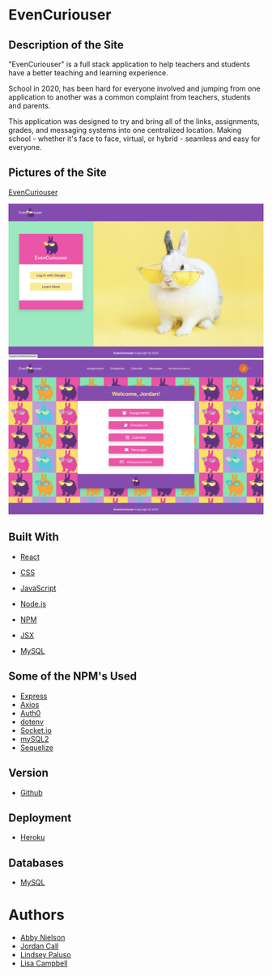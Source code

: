 # EvenCuriouser

## Description of the Site

"EvenCuriouser" is a full stack application to help teachers and students have a better teaching and learning experience.

School in 2020, has been hard for everyone involved and jumping from one application to another was a common complaint from teachers, students and parents. 

This application was designed to try and bring all of the links, assignments, grades, and messaging systems into one centralized location.  Making school - whether it's face to face, virtual, or hybrid - seamless and easy for everyone. 

## Pictures of the Site

[EvenCuriouser](https://even-curiouser.herokuapp.com/)

![Alt](./readme.assets/login.png)
![Alt](./readme.assets/dashboard.png)

## Built With
- [React](https://reactjs.org/)

- [CSS](https://developer.mozilla.org/en-US/docs/Web/CSS)

- [JavaScript](https://developer.mozilla.org/en-US/docs/Web/JavaScript)

- [Node.js](https://nodejs.org/en/about/)

- [NPM](https://docs.npmjs.com/about-npm/)
  
- [JSX](https://developer.mozilla.org/en-US/docs/Learn/Tools_and_testing/Client-side_JavaScript_frameworks/React_getting_started)

- [MySQL](https://www.mysql.com/)

## Some of the NPM's Used

- [Express](https://www.npmjs.com/package/express)
- [Axios](https://www.npmjs.com/package/axios)
- [Auth0](https://www.npmjs.com/package/auth0)
- [dotenv](https://www.npmjs.com/package/dotenv)
- [Socket.io](https://www.npmjs.com/package/socket.io)
- [mySQL2](https://www.npmjs.com/package/mysql2)
- [Sequelize](https://www.npmjs.com/package/sequelize)

## Version

- [Github](https://github.com/)

## Deployment

- [Heroku](https://devcenter.heroku.com/)

## Databases

- [MySQL](https://www.mysql.com/)

# Authors

- [Abby Nielson](https://github.com/aanielson)
- [Jordan Call](https://github.com/JCCALL)
- [Lindsey Paluso](https://github.com/lindseypaluso) 
- [Lisa Campbell](https://github.com/lisaswindler)
